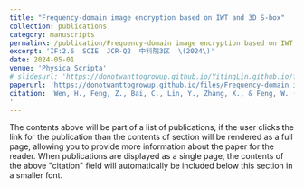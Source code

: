 ```yaml
---
title: "Frequency-domain image encryption based on IWT and 3D S-box"
collection: publications
category: manuscripts
permalink: /publication/Frequency-domain image encryption based on IWT and 3D S-box
excerpt: 'IF:2.6  SCIE  JCR-Q2  中科院3区  \(2024\)'
date: 2024-05-01
venue: 'Physica Scripta'
# slidesurl: 'https://donotwanttogrowup.github.io/YitingLin.github.io/files/slides1.pdf'
paperurl: 'https://donotwanttogrowup.github.io/files/Frequency-domain image encryption based on IWT and 3D S-box.pdf'
citation: 'Wen, H., Feng, Z., Bai, C., Lin, Y., Zhang, X., & Feng, W. (2024). Frequency-domain image encryption based on IWT and 3D S-box. In Physica Scripta (Vol. 99, Issue 5, p. 055254). IOP Publishing. https://doi.org/10.1088/1402-4896/ad30ec
'
---
```

The contents above will be part of a list of publications, if the user clicks the link for the publication than the contents of section will be rendered as a full page, allowing you to provide more information about the paper for the reader. When publications are displayed as a single page, the contents of the above "citation" field will automatically be included below this section in a smaller font.